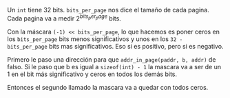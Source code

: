 Un `int` tiene 32 bits. `bits_per_page` nos dice el tamaño de cada pagina. Cada pagina va a medir $2^{bits_per_page}$ bits. 

Con la máscara `(-1) << bits_per_page`, lo que hacemos es poner ceros en los `bits_per_page` bits menos significativos y unos en los `32 - bits_per_page` bits mas significativos. Eso si es positivo, pero si es negativo. 

Primero le paso una dirección para que `addr_in_page(paddr, b, addr)` de falso. Si le paso que b es igual a `sizeof(int) - 1` la mascara va a ser de un 1 en el bit más significativo y ceros en todos los demás bits. 

Entonces el segundo llamado la mascara va a quedar con todos ceros. 
